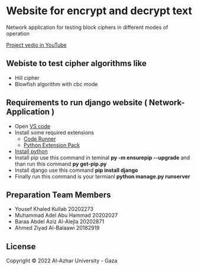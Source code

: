 # Website for encrypt and decrypt text

Network application for testing block ciphers in different modes of operation

[Project vedio in YouTube](https://www.youtube.com/watch?v=XICnd5_KsSs)

## Webiste to test cipher algorithms like

- Hill cipher
- Blowfish algorithm with cbc mode

## Requirements to run django website ( Network-Application )

- Open [VS code](https://code.visualstudio.com/)
- Install some required extensions
  - [Code Runner](https://marketplace.visualstudio.com/items?itemName=formulahendry.code-runner)
  - [Python Extension Pack](https://marketplace.visualstudio.com/items?itemName=donjayamanne.python-extension-pack)
- [Install python](https://www.python.org/downloads/)
- Install pip use this command in teminal **py -m ensurepip --upgrade** and than run this command   **py get-pip.py**
- Install django use this command **pip install django**
- Finally run this command is your termianl **python manage.py runserver**

## Preparation Team Members

- Yousef Khaled Kullab        20202273
- Muhammad Adel Abu Hammad    20202027
- Baraa Abdel Aziz Al-Alejla  20202871
- Ahmed Ziyad Al-Balaawi      20182919

## License

Copyright © 2022 Al-Azhar University - Gaza

